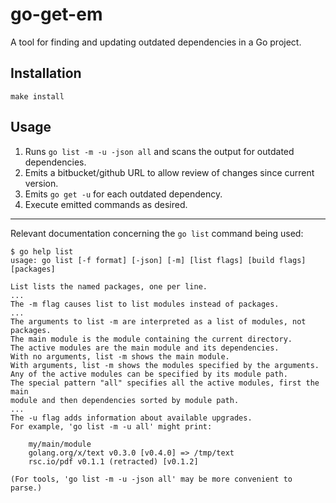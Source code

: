 # go-get-em

A tool for finding and updating outdated dependencies in a Go project.

## Installation

`make install`

## Usage

1. Runs `go list -m -u -json all` and scans the output for outdated dependencies.
2. Emits a bitbucket/github URL to allow review of changes since current version.
3. Emits `go get -u` for each outdated dependency.
4. Execute emitted commands as desired.


----

Relevant documentation concerning the `go list` command being used:

```
$ go help list
usage: go list [-f format] [-json] [-m] [list flags] [build flags] [packages]

List lists the named packages, one per line.
...
The -m flag causes list to list modules instead of packages.
...
The arguments to list -m are interpreted as a list of modules, not packages.
The main module is the module containing the current directory.
The active modules are the main module and its dependencies.
With no arguments, list -m shows the main module.
With arguments, list -m shows the modules specified by the arguments.
Any of the active modules can be specified by its module path.
The special pattern "all" specifies all the active modules, first the main
module and then dependencies sorted by module path.
...
The -u flag adds information about available upgrades.
For example, 'go list -m -u all' might print:

    my/main/module
    golang.org/x/text v0.3.0 [v0.4.0] => /tmp/text
    rsc.io/pdf v0.1.1 (retracted) [v0.1.2]

(For tools, 'go list -m -u -json all' may be more convenient to parse.)
```